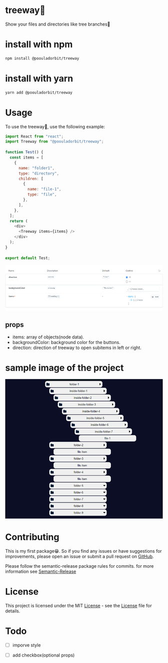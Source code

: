 # treeway🌴

Show your files and directories like tree branches🌴

# install with npm

```bash
npm install @poouladorbit/treeway
```

# install with yarn

```bash
yarn add @poouladorbit/treeway
```

# Usage

To use the treeway🌴, use the following example:

```javascript
import React from "react";
import Treeway from "@poouladorbit/treeway";

function Test() {
  const items = [
    {
      name: "folder1",
      type: "directory",
      children: [
        {
          name: "file-1",
          type: "file",
        },
      ],
    },
  ];
  return (
    <div>
      <Treeway items={items} />
    </div>
  );
}

export default Test;
```

![treeway_props_image](https://github.com/pooulad/treeway/blob/main/images/Treeway_Props.png)

## props

- items: array of objects(node data).
- backgroundColor: background color for the buttons.
- direction: direction of treeway to open subitems in left or right.

# sample image of the project

![treeway_preview_image](https://github.com/pooulad/treeway/blob/main/images/Treeway_Screenshot.png)

# Contributing

This is my first package😁. So if you find any issues or have suggestions for improvements, please open an issue or submit a pull request on [GitHub](https://github.com/pooulad/treeway).

Please follow the semantic-release package rules for commits. for more information see [Semantic-Release](https://github.com/semantic-release/semantic-release)

# License

This project is licensed under the MIT [License](LICENSE) - see the [License](LICENSE) file for details.

# Todo

- [ ] imporve style
- [ ] add checkbox(optional props)

